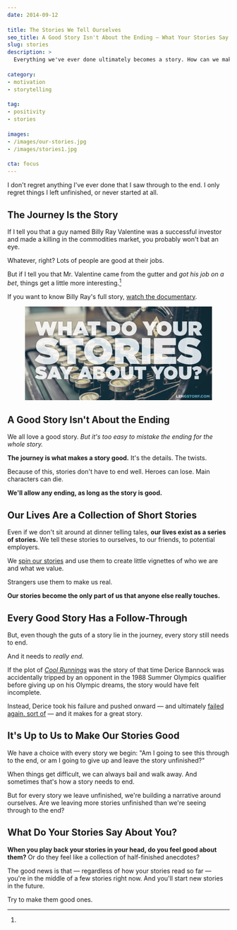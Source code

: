 ```yaml
---
date: 2014-09-12

title: The Stories We Tell Ourselves
seo_title: A Good Story Isn't About the Ending — What Your Stories Say About You
slug: stories
description: >
  Everything we've ever done ultimately becomes a story. How can we make sure the stories we tell ourselves — and others — are good?

category:
- motivation
- storytelling

tag:
- positivity
- stories

images:
- /images/our-stories.jpg
- /images/stories1.jpg

cta: focus
---
```


I don't regret anything I've ever done that I saw through to the end. I only
regret things I left unfinished, or never started at all.

## The Journey Is the Story

If I tell you that a guy named Billy Ray Valentine was a successful investor and
made a killing in the commodities market, you probably won't bat an eye.

Whatever, right? Lots of people are good at their jobs.

But if I tell you that Mr. Valentine came from the gutter and _got his job on a
bet_, things get a little more interesting.[^trading-places]

[^trading-places]:
  If you want to know Billy Ray's full story, [watch the documentary][1].

<figure class="figure figure--center">
  <img src="./images/stories1.jpg" alt="Stories." />
</figure>

## A Good Story Isn't About the Ending

We all love a good story. _But it's too easy to mistake the ending for the whole story._

**The journey is what makes a story good.** It's the details. The twists.

Because of this, stories don't have to end well. Heroes can lose. Main
characters can die.

**We'll allow any ending, as long as the story is good.**

## Our Lives Are a Collection of Short Stories

Even if we don't sit around at dinner telling tales, **our lives exist as a series of stories.** We tell these stories to ourselves, to our friends, to potential employers.

We [spin our stories][2] and use them to create little vignettes of who we are
and what we value.

Strangers use them to make us real.

**Our stories become the only part of us that anyone else really touches.**

## Every Good Story Has a Follow-Through

But, even though the guts of a story lie in the journey, every story still needs
to end.

And it needs to _really end._

If the plot of [_Cool Runnings_][3] was the story of that time Derice Bannock
was accidentally tripped by an opponent in the 1988 Summer Olympics qualifier
before giving up on his Olympic dreams, the story would have felt incomplete.

Instead, Derice took his failure and pushed onward — and ultimately [failed
again, sort of][4] — and it makes for a great story.

## It's Up to Us to Make Our Stories Good

We have a choice with every story we begin: "Am I going to see this through to
the end, or am I going to give up and leave the story unfinished?"

When things get difficult, we can always bail and walk away. And sometimes
that's how a story needs to end.

But for every story we leave unfinished, we're building a narrative around
ourselves. Are we leaving more stories unfinished than we're seeing through to
the end?

## What Do Your Stories Say About You?

**When you play back your stories in your head, do you feel good about them?**
Or do they feel like a collection of half-finished anecdotes?

The good news is that — regardless of how your stories read so far — you're in
the middle of a few stories right now. And you'll start new stories in the
future.

Try to make them good ones.

[1]: http://amzn.to/X7sjiL
[2]: /bright-side
[3]: http://amzn.to/WTy0QP
[4]: https://www.youtube.com/watch?v=31M_MdSVxV8
